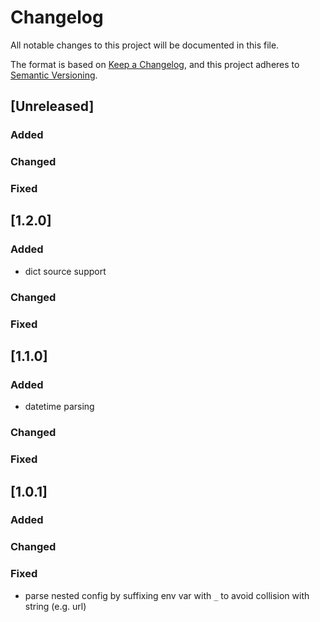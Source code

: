 # Changelog

All notable changes to this project will be documented in this file.

The format is based on [Keep a Changelog](https://keepachangelog.com/en/1.0.0/),
and this project adheres to [Semantic Versioning](https://semver.org/spec/v2.0.0.html).

## [Unreleased]

### Added

### Changed

### Fixed

## [1.2.0]

### Added

- dict source support

### Changed

### Fixed

## [1.1.0]

### Added

- datetime parsing

### Changed

### Fixed

## [1.0.1]

### Added

### Changed

### Fixed

- parse nested config by suffixing env var with `_` to avoid collision with string (e.g. url)
